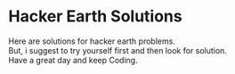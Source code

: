 # Hacker Earth Solutions

Here are solutions for hacker earth problems.<br>
But, i suggest to try yourself first and then look for solution.<br>
Have a great day and keep Coding.
